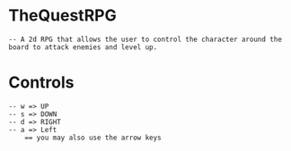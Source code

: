 # TheQuestRPG

    -- A 2d RPG that allows the user to control the character around the board to attack enemies and level up.


# Controls

    -- w => UP
    -- s => DOWN
    -- d => RIGHT
    -- a => Left
        == you may also use the arrow keys